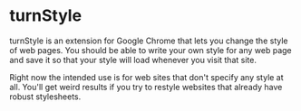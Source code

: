# turnStyle

turnStyle is an extension for Google Chrome that lets you change the style of web pages. You should be able to write your own style for any web page and save it so that your style will load whenever you visit that site.

Right now the intended use is for web sites that don't specify any style at all. You'll get weird results if you try to restyle websites that already have robust stylesheets.